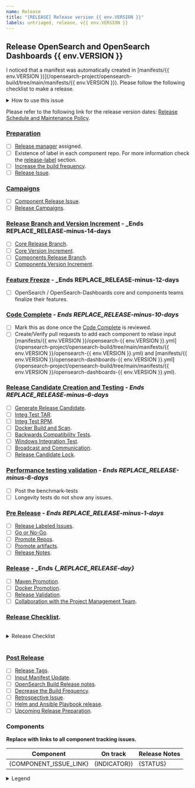 ```yaml
---
name: Release
title: "[RELEASE] Release version {{ env.VERSION }}"
labels: untriaged, release, v{{ env.VERSION }}
---
```


## Release OpenSearch and OpenSearch Dashboards {{ env.VERSION }}

I noticed that a manifest was automatically created in [manifests/{{ env.VERSION }}](/opensearch-project/opensearch-build/tree/main/manifests/{{ env.VERSION }}). Please follow the following checklist to make a release.

<details><summary>How to use this issue</summary>
<p>

## This Release Issue

This issue captures the state of the OpenSearch release, its assignee (Release Manager) is responsible for driving the release. Please contact them or @mention them on this issue for help. There are linked issues on components of the release where individual components can be tracked. For more information check the the [Release Process OpenSearch Guide](https://github.com/opensearch-project/opensearch-build/blob/main/RELEASE_PROCESS_OPENSEARCH.md).

</p>
</details>

Please refer to the following link for the release version dates: [Release Schedule and Maintenance Policy](https://opensearch.org/releases.html).

### [Preparation](https://github.com/opensearch-project/opensearch-build/blob/main/RELEASE_PROCESS_OPENSEARCH.md#preparation)

- [ ] [Release manager](https://github.com/opensearch-project/opensearch-build/blob/main/RELEASE_PROCESS_OPENSEARCH.md#release-manager) assigned.
- [ ] Existence of label in each component repo. For more information check the [release-label](https://github.com/opensearch-project/opensearch-build/blob/main/RELEASE_PROCESS_OPENSEARCH.md#release-label) section.
- [ ] [Increase the build frequency](https://github.com/opensearch-project/opensearch-build/blob/main/RELEASE_PROCESS_OPENSEARCH.md#increase-the-build-frequency).
- [ ] [Release Issue](https://github.com/opensearch-project/opensearch-build/blob/main/RELEASE_PROCESS_OPENSEARCH.md#release-issue).

### [Campaigns](https://github.com/opensearch-project/opensearch-build/blob/main/RELEASE_PROCESS_OPENSEARCH.md#campaigns)

- [ ] [Component Release Issue](https://github.com/opensearch-project/opensearch-build/blob/main/RELEASE_PROCESS_OPENSEARCH.md#component-release-issue).
- [ ] [Release Campaigns](https://github.com/opensearch-project/opensearch-build/blob/main/RELEASE_PROCESS_OPENSEARCH.md#release-campaigns).

### [Release Branch and Version Increment](https://github.com/opensearch-project/opensearch-build/blob/main/RELEASE_PROCESS_OPENSEARCH.md#release-branch-readiness) - _Ends __REPLACE_RELEASE-minus-14-days__

- [ ] [Core Release Branch](https://github.com/opensearch-project/opensearch-build/blob/main/RELEASE_PROCESS_OPENSEARCH.md#core).
- [ ] [Core Version Increment](https://github.com/opensearch-project/opensearch-build/blob/main/RELEASE_PROCESS_OPENSEARCH.md#core-version-increment).
- [ ] [Components Release Branch](https://github.com/opensearch-project/opensearch-build/blob/main/RELEASE_PROCESS_OPENSEARCH.md#components).
- [ ] [Components Version Increment](https://github.com/opensearch-project/opensearch-build/blob/main/RELEASE_PROCESS_OPENSEARCH.md#components-version-increment).

### [Feature Freeze](https://github.com/opensearch-project/opensearch-build/blob/main/RELEASE_PROCESS_OPENSEARCH.md#code-complete-and-feature-freeze) - _Ends __REPLACE_RELEASE-minus-12-days__

- [ ] OpenSearch / OpenSearch-Dashboards core and components teams finalize their features.

### [Code Complete](https://github.com/opensearch-project/opensearch-build/blob/main/RELEASE_PROCESS_OPENSEARCH.md#code-complete-and-feature-freeze) - _Ends __REPLACE_RELEASE-minus-10-days___

- [ ] Mark this as done once the [Code Complete](https://github.com/opensearch-project/opensearch-build/blob/main/RELEASE_PROCESS_OPENSEARCH.md#code-complete-and-feature-freeze) is reviewed.
- [ ] Create/Verify pull requests to add each component to relase input [manifests/{{ env.VERSION }}/opensearch-{{ env.VERSION }}.yml](/opensearch-project/opensearch-build/tree/main/manifests/{{ env.VERSION }}/opensearch-{{ env.VERSION }}.yml) and [manifests/{{ env.VERSION }}/opensearch-dashboards-{{ env.VERSION }}.yml](/opensearch-project/opensearch-build/tree/main/manifests/{{ env.VERSION }}/opensearch-dashboards-{{ env.VERSION }}.yml).

### [Release Candidate Creation and Testing](https://github.com/opensearch-project/opensearch-build/blob/main/RELEASE_PROCESS_OPENSEARCH.md#release-candidate-creation-and-testing) - _Ends __REPLACE_RELEASE-minus-6-days___

- [ ] [Generate Release Candidate](https://github.com/opensearch-project/opensearch-build/blob/main/RELEASE_PROCESS_OPENSEARCH.md#release-candidate).
- [ ] [Integ Test TAR](https://github.com/opensearch-project/opensearch-build/blob/main/RELEASE_PROCESS_OPENSEARCH.md#integ-test-tar).
- [ ] [Integ Test RPM](https://github.com/opensearch-project/opensearch-build/blob/main/RELEASE_PROCESS_OPENSEARCH.md#integ-test-rpm).
- [ ] [Docker Build and Scan](https://github.com/opensearch-project/opensearch-build/blob/main/RELEASE_PROCESS_OPENSEARCH.md#docker-build-and-scan).
- [ ] [Backwards Compatibility Tests](https://github.com/opensearch-project/opensearch-build/blob/main/RELEASE_PROCESS_OPENSEARCH.md#backwards-compatibility-tests).
- [ ] [Windows Integration Test](https://github.com/opensearch-project/opensearch-build/blob/main/RELEASE_PROCESS_OPENSEARCH.md#windows-integration-test).
- [ ] [Broadcast and Communication](https://github.com/opensearch-project/opensearch-build/blob/main/RELEASE_PROCESS_OPENSEARCH.md#broadcast-and-communication).
- [ ] [Release Candidate Lock](https://github.com/opensearch-project/opensearch-build/blob/main/RELEASE_PROCESS_OPENSEARCH.md#release-candidate-lock).

### [Performance testing validation](https://github.com/opensearch-project/opensearch-build/blob/main/RELEASE_PROCESS_OPENSEARCH.md#benchmark-tests) - _Ends __REPLACE_RELEASE-minus-6-days___

- [ ] Post the benchmark-tests
- [ ] Longevity tests do not show any issues.

### [Pre Release](https://github.com/opensearch-project/opensearch-build/blob/main/RELEASE_PROCESS_OPENSEARCH.md#pre-release) - _Ends __REPLACE_RELEASE-minus-1-days___

- [ ] [Release Labeled Issues](https://github.com/opensearch-project/opensearch-build/blob/main/RELEASE_PROCESS_OPENSEARCH.md#release-labeled-issues).
- [ ] [Go or No-Go](https://github.com/opensearch-project/opensearch-build/blob/main/RELEASE_PROCESS_OPENSEARCH.md#go-or-no-go).
- [ ] [Promote Repos](https://github.com/opensearch-project/opensearch-build/blob/main/RELEASE_PROCESS_OPENSEARCH.md#promote-repos).
- [ ] [Promote artifacts](https://github.com/opensearch-project/opensearch-build/blob/main/RELEASE_PROCESS_OPENSEARCH.md#promote-artifacts).
- [ ] [Release Notes](https://github.com/opensearch-project/opensearch-build/blob/main/RELEASE_PROCESS_OPENSEARCH.md#release-notes).

### [Release](https://github.com/opensearch-project/opensearch-build/blob/main/RELEASE_PROCESS_OPENSEARCH.md#main-release) - _Ends {__REPLACE_RELEASE-day}_

- [ ] [Maven Promotion](https://github.com/opensearch-project/opensearch-build/blob/main/RELEASE_PROCESS_OPENSEARCH.md#maven-promotion).
- [ ] [Docker Promotion](https://github.com/opensearch-project/opensearch-build/blob/main/RELEASE_PROCESS_OPENSEARCH.md#docker-promotion).
- [ ] [Release Validation](https://github.com/opensearch-project/opensearch-build/blob/main/RELEASE_PROCESS_OPENSEARCH.md#release-validation).
- [ ] [Collaboration with the Project Management Team](https://github.com/opensearch-project/opensearch-build/blob/main/RELEASE_PROCESS_OPENSEARCH.md#collaboration-with-the-project-management-team).

### [Release Checklist](https://github.com/opensearch-project/opensearch-build/blob/main/RELEASE_PROCESS_OPENSEARCH.md#release-checklist).

<br>
<details><summary>Release Checklist</summary>
<p>

### Pre-Release activities
- [ ] Promote Repos.
   - - [ ] OS
   - - [ ] OSD
- [ ] Promote Artifacts.
   - - [ ] Windows
   - - [ ] Linux Debian
   - - [ ] Linux RPM
   - - [ ] Linux TAR
- [ ] Consolidated Release Notes.

### Release activities
- [ ] Docker Promotion.
- [ ] Release Validation part 1.
     -  - [ ] OpenSearch and OpenSearch Dashboard Validation.
     -  - [ ] Validate the native plugin installation.
- [ ] Merge consolidated release notes PR.
- [ ] Website and Documentation Changes.
    - - [ ] Merge staging website PR.
    - - [ ] Promote the website changes to prod.
    - - [ ] Add website alert.
- [ ] Release Validation part 2.
    -  - [ ] Validate the artifact download URL's and signatures. 
- [ ] Release Validation part 3.
    -  - [ ] Trigger the validation build (Search for `Completed validation for <>` in the logs).
- [ ] Maven Promotion.
- [ ] Publish blog posts.
- [ ] Advertise on Social Media.
- [ ]  Post on public slack and Github Release issue.

### Post-Release activities
- [ ] Release Tags.
- [ ] Input Manifest Update.
- [ ] Decrease the Build Frequency.
- [ ] OpenSearch Build Release notes.
- [ ] Retrospective Issue.
- [ ] Helm and Ansible Playbook release.
- [ ] Upcoming Release Preparation.

</p>
</details>
<br>

### [Post Release](https://github.com/opensearch-project/opensearch-build/blob/main/RELEASE_PROCESS_OPENSEARCH.md#post-release)

- [ ] [Release Tags](https://github.com/opensearch-project/opensearch-build/blob/main/RELEASE_PROCESS_OPENSEARCH.md#release-tags).
- [ ] [Input Manifest Update](https://github.com/opensearch-project/opensearch-build/blob/main/RELEASE_PROCESS_OPENSEARCH.md#input-manifest-update).
- [ ] [OpenSearch Build Release notes](https://github.com/opensearch-project/opensearch-build/blob/main/RELEASE_PROCESS_OPENSEARCH.md#opensearch-build-release-notes).
- [ ] [Decrease the Build Frequency](https://github.com/opensearch-project/opensearch-build/blob/main/RELEASE_PROCESS_OPENSEARCH.md#decrease-the-build-frequency).
- [ ] [Retrospective Issue](https://github.com/opensearch-project/opensearch-build/blob/main/RELEASE_PROCESS_OPENSEARCH.md#retrospective-issue).
- [ ] [Helm and Ansible Playbook release](https://github.com/opensearch-project/opensearch-build/blob/main/RELEASE_PROCESS_OPENSEARCH.md#helm-and-ansible-playbook-release).
- [ ] [Upcoming Release Preparation](https://github.com/opensearch-project/opensearch-build/blob/main/RELEASE_PROCESS_OPENSEARCH.md#upcoming-release-preparation).

### Components

__Replace with links to all component tracking issues.__

| Component | On track | Release Notes |
| --------- | -------- | ----- |
| {COMPONENT_ISSUE_LINK} | {INDICATOR}} | {STATUS} |

<details><summary>Legend</summary>
<p>

| Symbol | Meaning |
| -------- | ---------- |
| :green_circle: | On track with overall release |
| :yellow_circle: | Missed last milestone |
| :red_circle: | Missed multiple milestones |

</p>
</details>